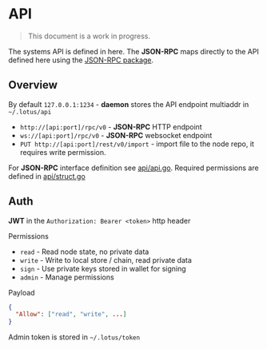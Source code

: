 # API

> This document is a work in progress.

The systems API is defined in here. The **JSON-RPC** maps directly to the API defined here using the [JSON-RPC package](https://github.com/filecoin-project/lotus/tree/master/lib/jsonrpc).

## Overview

By default `127.0.0.1:1234` - **daemon** stores the API endpoint multiaddr in `~/.lotus/api`

- `http://[api:port]/rpc/v0` - **JSON-RPC** HTTP endpoint
- `ws://[api:port]/rpc/v0` - **JSON-RPC** websocket endpoint
- `PUT http://[api:port]/rest/v0/import` - import file to the node repo, it requires write permission.

For **JSON-RPC** interface definition see [api/api.go](https://github.com/filecoin-project/lotus/blob/master/api/api_full.go). Required permissions are
defined in [api/struct.go](https://github.com/filecoin-project/lotus/blob/master/api/struct.go)

## Auth

**JWT** in the `Authorization: Bearer <token>` http header

Permissions

- `read` - Read node state, no private data
- `write` - Write to local store / chain, read private data
- `sign` - Use private keys stored in wallet for signing
- `admin` - Manage permissions

Payload

```json
{
  "Allow": ["read", "write", ...]
}
```

Admin token is stored in `~/.lotus/token`
